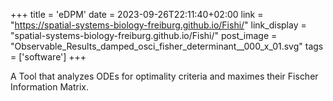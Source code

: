 +++
title = 'eDPM'
date = 2023-09-26T22:11:40+02:00
link = "https://spatial-systems-biology-freiburg.github.io/Fishi/"
link_display = "spatial-systems-biology-freiburg.github.io/Fishi/"
post_image = "Observable_Results_damped_osci_fisher_determinant__000_x_01.svg"
tags = ['software']
+++

A Tool that analyzes ODEs for optimality criteria and maximes their Fischer Information Matrix.
